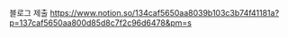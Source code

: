 블로그 제출
https://www.notion.so/134caf5650aa8039b103c3b74f41181a?p=137caf5650aa800d85d8c7f2c96d6478&pm=s